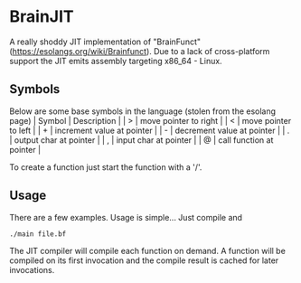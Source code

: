 # BrainJIT
A really shoddy JIT implementation of "BrainFunct" (https://esolangs.org/wiki/Brainfunct). Due to a lack of cross-platform support the JIT emits assembly targeting 
x86_64 - Linux.

## Symbols
Below are some base symbols in the language (stolen from the esolang page)
| Symbol | Description                  |
|   >    |  move pointer to right       |
|   <    |  move pointer to left        |
|   +    |  increment value at pointer  |
|   -    |  decrement value at pointer  |
|   .    |  output char at pointer      |
|   ,    |  input char at pointer       |
|   @    |  call function at pointer    |

To create a function just start the function with a '/'.

## Usage
There are a few examples. Usage is simple... Just compile and

```sh
./main file.bf
```

The JIT compiler will compile each function on demand. A function will be compiled on its first invocation and the compile result is cached for later invocations.